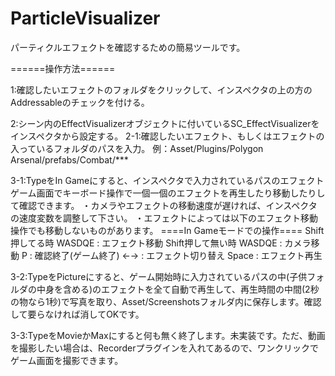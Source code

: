 # ParticleVisualizer
パーティクルエフェクトを確認するための簡易ツールです。

======操作方法======

1:確認したいエフェクトのフォルダをクリックして、インスペクタの上の方のAddressableのチェックを付ける。

2:シーン内のEffectVisualizerオブジェクトに付いているSC_EffectVisualizerをインスペクタから設定する。
2-1:確認したいエフェクト、もしくはエフェクトの入っているフォルダのパスを入力。
例：Asset/Plugins/Polygon Arsenal/prefabs/Combat/***

3-1:TypeをIn Gameにすると、インスペクタで入力されているパスのエフェクトゲーム画面でキーボード操作で一個一個のエフェクトを再生したり移動したりして確認できます。
・カメラやエフェクトの移動速度が遅ければ、インスペクタの速度変数を調整して下さい。
・エフェクトによっては以下のエフェクト移動操作でも移動しないものがあります。
====In Gameモードでの操作====
Shift押してる時
WASDQE : エフェクト移動
Shift押して無い時
WASDQE : カメラ移動
P      : 確認終了(ゲーム終了)
←→     : エフェクト切り替え
Space  : エフェクト再生

3-2:TypeをPictureにすると、ゲーム開始時に入力されているパスの中(子供フォルダの中身を含める)のエフェクトを全て自動で再生して、再生時間の中間(2秒の物なら1秒)で写真を取り、Asset/Screenshotsフォルダ内に保存します。確認して要らなければ消してOKです。

3-3:TypeをMovieかMaxにすると何も無く終了します。未実装です。ただ、動画を撮影したい場合は、Recorderプラグインを入れてあるので、ワンクリックでゲーム画面を撮影できます。

